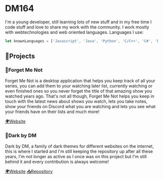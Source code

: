# **DM164**
I'm a young developer, still learning lots of new stuff and in my free time I code stuff and love to share my work with the community.
I work mostly with webtechnologies and web oriented languages.
Languages I use:

```javascript
let knownLanguages = ['Javascript', 'Java', 'Python', 'C/C++', 'C#', 'Dart/Flutter']
```

## 📂Projects

### 🌸Forget Me Not
Forget Me Not is a desktop application that helps you keep track of all your series, you can add them to your watching later list, currently watching or even finished ones so you never forget the title of that amazing show you watched years ago. That's not all though, Forget Me Not helps you keep in touch with the latest news about shows you watch, lets you take notes, show your friends on Discord what you are watching and lets you see what your friends have on their lists and much more!

[🌍Website](https://forget-me-not.app)

### 🌙Dark by DM
Dark by DM, a family of dark themes for different websites on the internet, this is where I started and I'm still keeping the repository up after all these years, I'm not longer as active as I once was on this project but I'm still behind it and every contribution is always welcome!

[🌍Website](https://darkbydm.now.sh)
[📥Repository](https://github.com/DM164/Dark-by-DM)



<!--
**DM164/dm164** is a ✨ _special_ ✨ repository because its `README.md` (this file) appears on your GitHub profile.

Here are some ideas to get you started:

- 🔭 I’m currently working on ...
- 🌱 I’m currently learning ...
- 👯 I’m looking to collaborate on ...
- 🤔 I’m looking for help with ...
- 💬 Ask me about ...
- 📫 How to reach me: ...
- 😄 Pronouns: ...
- ⚡ Fun fact: ...
-->
